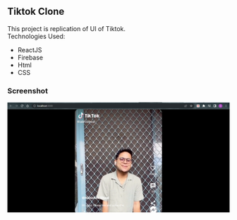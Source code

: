 ## Tiktok Clone

This project is replication of UI of Tiktok.  
Technologies Used:

- ReactJS
- Firebase
- Html
- CSS

### Screenshot

![screenshot](./screenshot.png)
